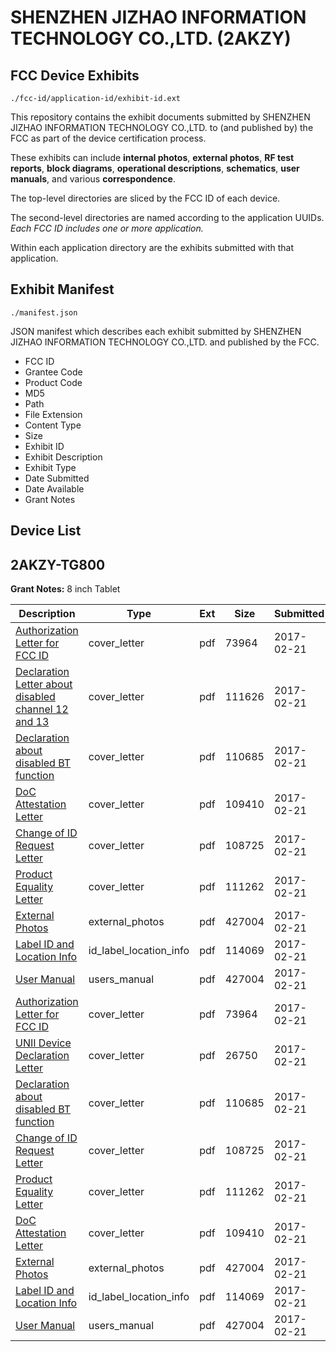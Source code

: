 # SHENZHEN JIZHAO INFORMATION TECHNOLOGY CO.,LTD. (2AKZY)
## FCC Device Exhibits

```
./fcc-id/application-id/exhibit-id.ext
```

This repository contains the exhibit documents submitted by SHENZHEN JIZHAO INFORMATION TECHNOLOGY CO.,LTD. to (and published by) the FCC as part of the device certification process.

These exhibits can include **internal photos**, **external photos**, **RF test reports**, **block diagrams**, **operational descriptions**, **schematics**, **user manuals**, and various **correspondence**.

The top-level directories are sliced by the FCC ID of each device.

The second-level directories are named according to the application UUIDs. *Each FCC ID includes one or more application.*

Within each application directory are the exhibits submitted with that application. 

## Exhibit Manifest

```
./manifest.json
```

JSON manifest which describes each exhibit submitted by SHENZHEN JIZHAO INFORMATION TECHNOLOGY CO.,LTD. and published by the FCC.

- FCC ID
- Grantee Code
- Product Code
- MD5
- Path
- File Extension
- Content Type
- Size
- Exhibit ID
- Exhibit Description
- Exhibit Type
- Date Submitted
- Date Available
- Grant Notes

## Device List
## 2AKZY-TG800
**Grant Notes:** 8 inch Tablet

| Description | Type | Ext | Size | Submitted | Available |
| ----------- | ---- | --- | ---- | --------- | --------- |
| [Authorization Letter for FCC ID](2AKZY-TG800/f12ee04641b7c2f8e629eb7833151b90/3290781.pdf) | cover_letter | pdf | 73964 | 2017-02-21 | 2017-02-21 |
| [Declaration Letter about disabled channel 12 and 13](2AKZY-TG800/f12ee04641b7c2f8e629eb7833151b90/3290792.pdf) | cover_letter | pdf | 111626 | 2017-02-21 | 2017-02-21 |
| [Declaration about disabled BT function](2AKZY-TG800/f12ee04641b7c2f8e629eb7833151b90/3290783.pdf) | cover_letter | pdf | 110685 | 2017-02-21 | 2017-02-21 |
| [DoC Attestation Letter](2AKZY-TG800/f12ee04641b7c2f8e629eb7833151b90/3290790.pdf) | cover_letter | pdf | 109410 | 2017-02-21 | 2017-02-21 |
| [Change of ID Request Letter](2AKZY-TG800/f12ee04641b7c2f8e629eb7833151b90/3290787.pdf) | cover_letter | pdf | 108725 | 2017-02-21 | 2017-02-21 |
| [Product Equality Letter](2AKZY-TG800/f12ee04641b7c2f8e629eb7833151b90/3290788.pdf) | cover_letter | pdf | 111262 | 2017-02-21 | 2017-02-21 |
| [External Photos](2AKZY-TG800/f12ee04641b7c2f8e629eb7833151b90/3290785.pdf) | external_photos | pdf | 427004 | 2017-02-21 | 2017-02-21 |
| [Label ID and Location Info](2AKZY-TG800/f12ee04641b7c2f8e629eb7833151b90/3290799.pdf) | id_label_location_info | pdf | 114069 | 2017-02-21 | 2017-02-21 |
| [User Manual](2AKZY-TG800/f12ee04641b7c2f8e629eb7833151b90/3290785.pdf) | users_manual | pdf | 427004 | 2017-02-21 | 2017-02-21 |
| [Authorization Letter for FCC ID](2AKZY-TG800/b207821bbe358d0cdc554ad86bc109a6/3290781.pdf) | cover_letter | pdf | 73964 | 2017-02-21 | 2017-02-21 |
| [UNII Device Declaration Letter](2AKZY-TG800/b207821bbe358d0cdc554ad86bc109a6/3290782.pdf) | cover_letter | pdf | 26750 | 2017-02-21 | 2017-02-21 |
| [Declaration about disabled BT function](2AKZY-TG800/b207821bbe358d0cdc554ad86bc109a6/3290783.pdf) | cover_letter | pdf | 110685 | 2017-02-21 | 2017-02-21 |
| [Change of ID Request Letter](2AKZY-TG800/b207821bbe358d0cdc554ad86bc109a6/3290787.pdf) | cover_letter | pdf | 108725 | 2017-02-21 | 2017-02-21 |
| [Product Equality Letter](2AKZY-TG800/b207821bbe358d0cdc554ad86bc109a6/3290788.pdf) | cover_letter | pdf | 111262 | 2017-02-21 | 2017-02-21 |
| [DoC Attestation Letter](2AKZY-TG800/b207821bbe358d0cdc554ad86bc109a6/3290790.pdf) | cover_letter | pdf | 109410 | 2017-02-21 | 2017-02-21 |
| [External Photos](2AKZY-TG800/b207821bbe358d0cdc554ad86bc109a6/3290785.pdf) | external_photos | pdf | 427004 | 2017-02-21 | 2017-02-21 |
| [Label ID and Location Info](2AKZY-TG800/b207821bbe358d0cdc554ad86bc109a6/3290799.pdf) | id_label_location_info | pdf | 114069 | 2017-02-21 | 2017-02-21 |
| [User Manual](2AKZY-TG800/b207821bbe358d0cdc554ad86bc109a6/3290785.pdf) | users_manual | pdf | 427004 | 2017-02-21 | 2017-02-21 |
